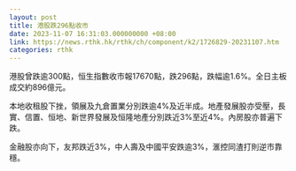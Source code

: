 ```yaml
---
layout: post
title: 港股跌296點收市
date: 2023-11-07 16:31:03.000000000 +08:00
link: https://news.rthk.hk/rthk/ch/component/k2/1726829-20231107.htm
categories: rthk
---
```


港股曾跌逾300點，恒生指數收市報17670點，跌296點，跌幅逾1.6%。全日主板成交約896億元。

本地收租股下挫，領展及九倉置業分別跌逾4%及近半成。地產發展股亦受壓，長實、信置、恒地、新世界發展及恒隆地產分別跌近3%至近4%。內房股亦普遍下跌。

金融股亦向下，友邦跌近3%，中人壽及中國平安跌逾3%，滙控同渣打則逆市靠穩。
